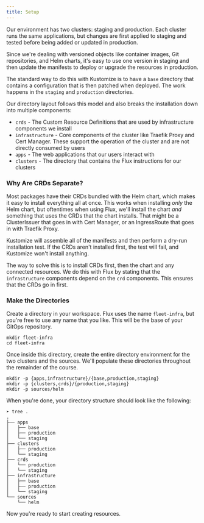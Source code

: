 ```yaml
---
title: Setup
---
```



Our environment has two clusters: staging and production. Each cluster runs the same applications, but changes are first applied to staging and tested before being added or updated in production.

Since we're dealing with versioned objects like container images, Git repositories, and Helm charts, it's easy to use one version in staging and then update the manifests to deploy or upgrade the resources in production.

The standard way to do this with Kustomize is to have a `base` directory that contains a configuration that is then patched when deployed. The work happens in the `staging` and `production` directories.

Our directory layout follows this model and also breaks the installation down into multiple components:

* `crds` - The Custom Resource Definitions that are used by infrastructure components we install
* `infrastructure` - Core components of the cluster like Traefik Proxy and Cert Manager. These support the operation of the cluster and are not directly consumed by users
* `apps` - The web applications that our users interact with
* `clusters` - The directory that contains the Flux instructions for our clusters

### Why Are CRDs Separate?

Most packages have their CRDs bundled with the Helm chart, which makes it easy to install everything all at once. This works when installing _only_ the Helm chart, but oftentimes when using Flux, we'll install the chart _and_ something that uses the CRDs that the chart installs. That might be a ClusterIssuer that goes in with Cert Manager, or an IngressRoute that goes in with Traefik Proxy.

Kustomize will assemble all of the manifests and then perform a dry-run installation test. If the CRDs aren't installed first, the test will fail, and Kustomize won't install anything.

The way to solve this is to install CRDs first, then the chart and any connected resources. We do this with Flux by stating that the `infrastructure` components depend on the `crd` components. This ensures that the CRDs go in first.

### Make the Directories

Create a directory in your workspace. Flux uses the name `fleet-infra`, but you're free to use any name that you like. This will be the base of your GitOps repository.

```
mkdir fleet-infra
cd fleet-infra
```

Once inside this directory, create the entire directory environment for the two clusters and the sources. We'll populate these directories throughout the remainder of the course.

```
mkdir -p {apps,infrastructure}/{base,production,staging}
mkdir -p {clusters,crds}/{production,staging}
mkdir -p sources/helm
```

When you're done, your directory structure should look like the following:

```
➤ tree .
.
├── apps
│   ├── base
│   ├── production
│   └── staging
├── clusters
│   ├── production
│   └── staging
├── crds
│   └── production
│   └── staging
├── infrastructure
│   ├── base
│   ├── production
│   └── staging
└── sources
    └── helm
```

Now you're ready to start creating resources.
